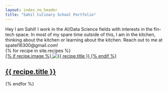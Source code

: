 ```yaml
---
layout: index_no_header
title: "Sahil Culinary School Portfolio"
---
```


<div class="talk-text">
  Hey I am Sahil! I work in the AI/Data Science fields with interests in the fin-tech space. In most of my spare time outside of this, I am in the kitchen, thinking about the kitchen or learning about the kitchen. Reach out to me at spatel16300@gmail.com!
</div>

<!-- The recipe grid or tiles -->
<div class="recipe-grid">
  {% for recipe in site.recipes %}
    <div class="recipe-card">
      <a href="{{ recipe.url | relative_url }}">
        <div class="card-image">
          {% if recipe.image %}
          <img src="{{ recipe.image | relative_url }}" alt="{{ recipe.title }}" />
          {% endif %}
        </div>
        <div class="card-body">
          <h2>{{ recipe.title }}</h2>
        </div>
      </a>
    </div>
  {% endfor %}
</div>